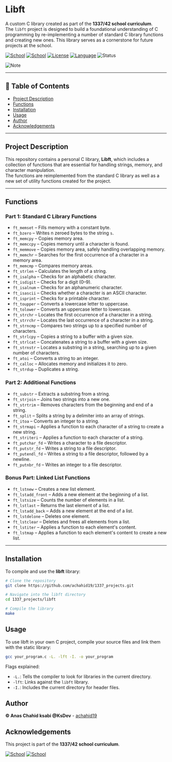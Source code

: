 # Libft

A custom C library created as part of the **1337/42 school curriculum**.  
The `libft` project is designed to build a foundational understanding of C programming by re-implementing a number of standard C library functions and creating new ones. This library serves as a cornerstone for future projects at the school.

[![School](https://img.shields.io/badge/Notice-1337%20School-blue.svg)](https://1337.ma/en/)
[![School](https://img.shields.io/badge/Notice-42%20School-blue.svg)](https://42.fr/en/homepage/)
[![License](https://img.shields.io/badge/License-MIT-green.svg)](https://opensource.org/license/mit/)
[![Language](https://img.shields.io/badge/Language-C-orange.svg)](https://en.wikipedia.org/wiki/C_(programming_language))
![Status](https://img.shields.io/badge/Status-Completed-brightgreen.svg)

![Note](https://img.shields.io/badge/Note-This%20project%20is%20part%20of%20the%201337%20school%20curriculum-blueviolet.svg)


---

## 📜 Table of Contents

- [Project Description](#Project-description)
- [Functions](#Functions)
- [Installation](#Installation)
- [Usage](#Usage)
- [Author](#Author)
- [Acknowledgements](#Acknowledgements)

---

## Project Description
This repository contains a personal C library, **Libft**, which includes a collection of functions that are essential for handling strings, memory, and character manipulation.  
The functions are reimplemented from the standard C library as well as a new set of utility functions created for the project.

---

## Functions

### **Part 1: Standard C Library Functions**
- `ft_memset` – Fills memory with a constant byte.  
- `ft_bzero` – Writes n zeroed bytes to the string `s`.  
- `ft_memcpy` – Copies memory area.  
- `ft_memccpy` – Copies memory until a character is found.  
- `ft_memmove` – Copies memory area, safely handling overlapping memory.  
- `ft_memchr` – Searches for the first occurrence of a character in a memory area.  
- `ft_memcmp` – Compares memory areas.  
- `ft_strlen` – Calculates the length of a string.  
- `ft_isalpha` – Checks for an alphabetic character.  
- `ft_isdigit` – Checks for a digit (0–9).  
- `ft_isalnum` – Checks for an alphanumeric character.  
- `ft_isascii` – Checks whether a character is an ASCII character.  
- `ft_isprint` – Checks for a printable character.  
- `ft_toupper` – Converts a lowercase letter to uppercase.  
- `ft_tolower` – Converts an uppercase letter to lowercase.  
- `ft_strchr` – Locates the first occurrence of a character in a string.  
- `ft_strrchr` – Locates the last occurrence of a character in a string.  
- `ft_strncmp` – Compares two strings up to a specified number of characters.  
- `ft_strlcpy` – Copies a string to a buffer with a given size.  
- `ft_strlcat` – Concatenates a string to a buffer with a given size.  
- `ft_strnstr` – Locates a substring in a string, searching up to a given number of characters.  
- `ft_atoi` – Converts a string to an integer.  
- `ft_calloc` – Allocates memory and initializes it to zero.  
- `ft_strdup` – Duplicates a string.  

### **Part 2: Additional Functions**
- `ft_substr` – Extracts a substring from a string.  
- `ft_strjoin` – Joins two strings into a new one.  
- `ft_strtrim` – Removes characters from the beginning and end of a string.  
- `ft_split` – Splits a string by a delimiter into an array of strings.  
- `ft_itoa` – Converts an integer to a string.  
- `ft_strmapi` – Applies a function to each character of a string to create a new string.  
- `ft_striteri` – Applies a function to each character of a string.  
- `ft_putchar_fd` – Writes a character to a file descriptor.  
- `ft_putstr_fd` – Writes a string to a file descriptor.  
- `ft_putendl_fd` – Writes a string to a file descriptor, followed by a newline.  
- `ft_putnbr_fd` – Writes an integer to a file descriptor.  

### **Bonus Part: Linked List Functions**
- `ft_lstnew` – Creates a new list element.  
- `ft_lstadd_front` – Adds a new element at the beginning of a list.  
- `ft_lstsize` – Counts the number of elements in a list.  
- `ft_lstlast` – Returns the last element of a list.  
- `ft_lstadd_back` – Adds a new element at the end of a list.  
- `ft_lstdelone` – Deletes one element.  
- `ft_lstclear` – Deletes and frees all elements from a list.  
- `ft_lstiter` – Applies a function to each element's content.  
- `ft_lstmap` – Applies a function to each element's content to create a new list.  

---

## Installation

To compile and use the **libft** library:

```bash
# Clone the repository
git clone https://github.com/achahid19/1337_projects.git

# Navigate into the libft directory
cd 1337_projects/libft

# Compile the library
make
```

## Usage

To use libft in your own C project, compile your source files and link them with the static library:
```bash
gcc your_program.c -L. -lft -I. -o your_program
```
Flags explained:
- `-L.`: Tells the compiler to look for libraries in the current directory.
- `-lft`: Links against the `libft` library.
- `-I.`: Includes the current directory for header files.

## Author
**© Anas Chahid ksabi **@KsDev**** - [achahid19](https://github.com/achahid19)

## Acknowledgements
This project is part of the **1337/42 school curriculum**.
 
[![School](https://img.shields.io/badge/Notice-1337%20School-blue.svg)](https://1337.ma/en/)
[![School](https://img.shields.io/badge/Notice-42%20School-blue.svg)](https://42.fr/en/homepage/)

